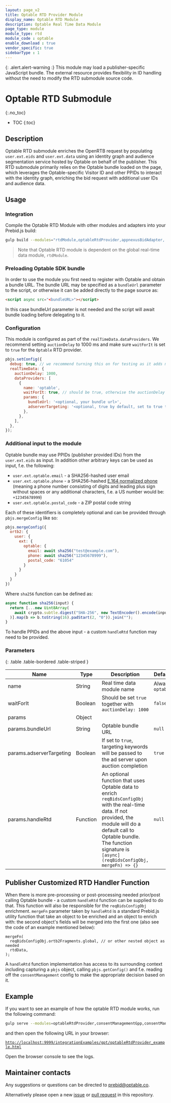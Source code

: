 ```yaml
---
layout: page_v2
title: Optable RTD Provider Module
display_name: Optable RTD Module
description: Optable Real Time Data Module
page_type: module
module_type: rtd
module_code : optable
enable_download : true
vendor_specific: true
sidebarType : 1
---
```


{: .alert.alert-warning :}
This module may load a publisher-specific JavaScript bundle. The external resource provides flexibility in ID handling without the need to modify the RTD submodule source code.

# Optable RTD Submodule
{:.no_toc}

* TOC
{:toc}

## Description

Optable RTD submodule enriches the OpenRTB request by populating `user.ext.eids` and `user.ext.data` using an identity graph and audience segmentation service hosted by Optable on behalf of the publisher. This RTD submodule primarily relies on the Optable bundle loaded on the page, which leverages the Optable-specific Visitor ID and other PPIDs to interact with the identity graph, enriching the bid request with additional user IDs and audience data.

## Usage

### Integration

Compile the Optable RTD Module with other modules and adapters into your Prebid.js build:

```bash
gulp build --modules="rtdModule,optableRtdProvider,appnexusBidAdapter,..."
```

> Note that Optable RTD module is dependent on the global real-time data module, `rtdModule`.

### Preloading Optable SDK bundle

In order to use the module you first need to register with Optable and obtain a bundle URL. The bundle URL may be specified as a `bundleUrl` parameter to the script, or otherwise it can be added directly to the page source as:

```html
<script async src="<bundleURL>"></script>
```

In this case bundleUrl parameter is not needed and the script will await bundle loading before delegating to it.

### Configuration

This module is configured as part of the `realTimeData.dataProviders`. We recommend setting `auctionDelay` to 1000 ms and make sure `waitForIt` is set to `true` for the `Optable` RTD provider.

```javascript
pbjs.setConfig({
  debug: true, // we recommend turning this on for testing as it adds more logging
  realTimeData: {
    auctionDelay: 1000,
    dataProviders: [
      {
        name: 'optable',
        waitForIt: true, // should be true, otherwise the auctionDelay will be ignored
        params: {
          bundleUrl: '<optional, your bundle url>',
          adserverTargeting: '<optional, true by default, set to true to also set GAM targeting keywords to ad slots>',
        },
      },
    ],
  },
});
```

### Additional input to the module

Optable bundle may use PPIDs (publisher provided IDs) from the `user.ext.eids` as input.
In addition other arbitrary keys can be used as input, f.e. the following:

- `user.ext.optable.email` - a SHA256-hashed user email
- `user.ext.optable.phone` - a SHA256-hashed [E.164 normalized phone](https://unifiedid.com/docs/getting-started/gs-normalization-encoding#phone-number-normalization) (meaning a phone number consisting of digits and leading plus sign without spaces or any additional characters, f.e. a US number would be: `+12345678999`)
- `user.ext.optable.postal_code` - a ZIP postal code string

Each of these identifiers is completely optional and can be provided through `pbjs.mergeConfig` like so:

```javascript
pbjs.mergeConfig({
  ortb2: {
    user: {
      ext: {
        optable: {
          email: await sha256("test@example.com"),
          phone: await sha256("12345678999"),
          postal_code: "61054"
        }
      }
    }
  }
})
```

Where `sha256` function can be defined as:

```javascript
async function sha256(input) {
  return [...new Uint8Array(
    await crypto.subtle.digest("SHA-256", new TextEncoder().encode(input))
  )].map(b => b.toString(16).padStart(2, "0")).join("");
}
```

To handle PPIDs and the above input - a custom `handleRtd` function may need to be provided.

### Parameters

{: .table .table-bordered .table-striped }

| Name                     | Type     | Description                                                                                                                                                                                            | Default          | Notes    |
|--------------------------|----------|--------------------------------------------------------------------------------------------------------------------------------------------------------------------------------------------------------|------------------|----------|
| name                     | String   | Real time data module name                                                                                                                                                                             | Always `optable` |          |
| waitForIt                | Boolean  | Should be set `true` together with `auctionDelay: 1000`                                                                                                                                                | `false`          |          |
| params                   | Object   |                                                                                                                                                                                                        |                  |          |
| params.bundleUrl         | String   | Optable bundle URL                                                                                                                                                                                     | `null`           | Optional |
| params.adserverTargeting | Boolean  | If set to `true`, targeting keywords will be passed to the ad server upon auction completion                                                                                                           | `true`           | Optional |
| params.handleRtd         | Function | An optional function that uses Optable data to enrich `reqBidsConfigObj` with the real-time data. If not provided, the module will do a default call to Optable bundle. The function signature is `[async] (reqBidsConfigObj, mergeFn) => {}` | `null`           | Optional |

## Publisher Customized RTD Handler Function

When there is more pre-processing or post-processing needed prior/post calling Optable bundle - a custom `handleRtd` function can be supplied to do that. This function will also be responsible for the `reqBidsConfigObj` enrichment.  `mergeFn` parameter taken by `handleRtd` is a standard Prebid.js utility function that take an object to be enriched and an object to enrich with: the second object's fields will be merged into the first one (also see the code of an example mentioned below):

```
mergeFn(
  reqBidsConfigObj.ortb2Fragments.global, // or other nested object as needed
  rtdData,
);

```

A `handleRtd` function implementation has access to its surrounding context including capturing a `pbjs` object, calling `pbjs.getConfig()` and f.e. reading off the `consentManagement` config to make the appropriate decision based on it.

## Example

If you want to see an example of how the optable RTD module works, run the following command:

```bash
gulp serve --modules=optableRtdProvider,consentManagementGpp,consentManagementTcf,appnexusBidAdapter
```

and then open the following URL in your browser:

[`http://localhost:9999/integrationExamples/gpt/optableRtdProvider_example.html`](http://localhost:9999/integrationExamples/gpt/optableRtdProvider_example.html)

Open the browser console to see the logs.

## Maintainer contacts

Any suggestions or questions can be directed to [prebid@optable.co](mailto:prebid@optable.co).

Alternatively please open a new [issue](https://github.com/prebid/prebid-server-java/issues/new) or [pull request](https://github.com/prebid/prebid-server-java/pulls) in this repository.

